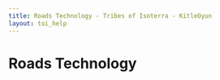 ```yaml
---
title: Roads Technology - Tribes of Isoterra - KitleOyun
layout: toi_help
---
```


<h1 class="h1">Roads Technology</h1>

